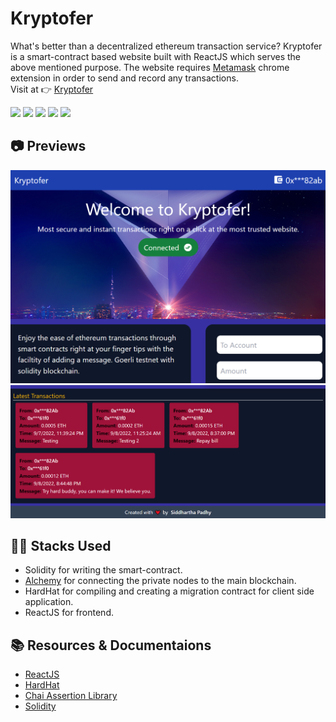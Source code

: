 # Kryptofer
What's better than a decentralized ethereum transaction service? Kryptofer is a smart-contract based website built with ReactJS which serves 
the above mentioned purpose. The website requires [Metamask](https://chrome.google.com/webstore/detail/metamask/nkbihfbeogaeaoehlefnkodbefgpgknn/related)
chrome extension in order to send and record any transactions.
<br>
Visit at 👉 [Kryptofer](https://kryptofer.netlify.app/)
<br>

![](https://img.shields.io/badge/React-20232A?style=for-the-badge&logo=react&logoColor=61DAFB)
![](https://img.shields.io/badge/Ethereum-3C3C3D?style=for-the-badge&logo=Ethereum&logoColor=white)
![](https://img.shields.io/badge/Solidity-e6e6e6?style=for-the-badge&logo=solidity&logoColor=black)
![](https://img.shields.io/badge/chai-A30701?style=for-the-badge&logo=chai&logoColor=white)
![](https://img.shields.io/badge/Tailwind_CSS-38B2AC?style=for-the-badge&logo=tailwind-css&logoColor=white)

## 📷 Previews
![](https://github.com/Siddhartha-Padhy/kryptofer/blob/master/render/public/Show.PNG)
![](https://github.com/Siddhartha-Padhy/kryptofer/blob/master/render/public/Show2.PNG)

## 👨‍💻 Stacks Used
- Solidity for writing the smart-contract.
- [Alchemy](https://www.alchemy.com/) for connecting the private nodes to the main blockchain.
- HardHat for compiling and creating a migration contract for client side application.
- ReactJS for frontend.

## 📚 Resources & Documentaions
- [ReactJS](https://reactjs.org/docs/getting-started.html)
- [HardHat](https://hardhat.org/docs)
- [Chai Assertion Library](https://www.chaijs.com/)
- [Solidity](https://docs.soliditylang.org/en/v0.8.17/)
